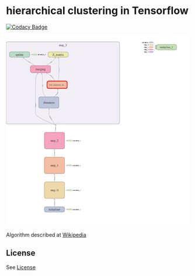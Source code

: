 # hierarchical clustering in Tensorflow

[![Codacy Badge](https://api.codacy.com/project/badge/Grade/2f51eb6c581942ae87e59216a6ee4c97)](https://app.codacy.com/gh/fvalle1/hierarchical_clustering_tensorflow?utm_source=github.com&utm_medium=referral&utm_content=fvalle1/hierarchical_clustering_tensorflow&utm_campaign=Badge_Grade)

![model.png](model.png)

Algorithm described at [Wikipedia](https://en.wikipedia.org/wiki/Hierarchical_clustering)

## License
See [License](License)
